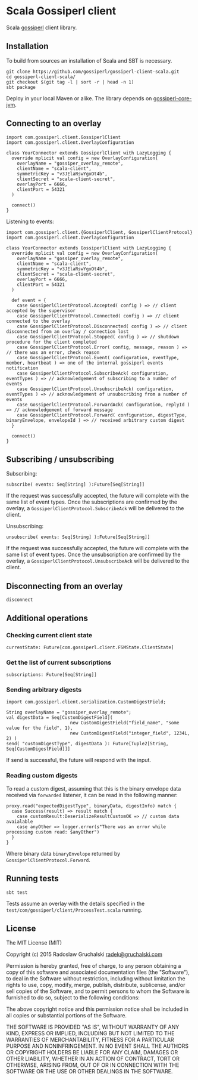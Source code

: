 # Scala Gossiperl client

Scala [gossiperl](http://gossiperl.com) client library.

## Installation

To build from sources an installation of Scala and SBT is necessary.

    git clone https://github.com/gossiperl/gossiperl-client-scala.git
    cd gossiperl-client-scala/
    git checkout $(git tag -l | sort -r | head -n 1)
    sbt package

Deploy in your local Maven or alike. The library depends on [gossiperl-core-jvm](https://github.com/gossiperl/gossiperl-core-jvm).

## Connecting to an overlay

    import com.gossiperl.client.GossiperlClient
    import com.gossiperl.client.OverlayConfiguration

    class YourConnector extends GossiperlClient with LazyLogging {
      override mplicit val config = new OverlayConfiguration(
        overlayName = "gossiper_overlay_remote",
        clientName = "scala-client",
        symmetricKey = "v3JElaRswYgxOt4b",
        clientSecret = "scala-client-secret",
        overlayPort = 6666,
        clientPort = 54321
      )
      
      connect()
    }

Listening to events:
    
    import com.gossiperl.client.{GossiperlClient, GossiperlClientProtocol}
    import com.gossiperl.client.OverlayConfiguration
    
    class YourConnector extends GossiperlClient with LazyLogging {
      override mplicit val config = new OverlayConfiguration(
        overlayName = "gossiper_overlay_remote",
        clientName = "scala-client",
        symmetricKey = "v3JElaRswYgxOt4b",
        clientSecret = "scala-client-secret",
        overlayPort = 6666,
        clientPort = 54321
      )
      
      def event = {
        case GossiperlClientProtocol.Accepted( config ) => // client accepted by the supervisor
        case GossiperlClientProtocol.Connected( config ) => // client connected to the overlay
        case GossiperlClientProtocol.Disconnected( config ) => // client disconnected from an overlay / connection lost
        case GossiperlClientProtocol.Stopped( config ) => // shutdown procedure for the client completed
        case GossiperlClientProtocol.Error( config, message, reason ) => // there was an error, check reason
        case GossiperlClientProtocol.Event( configuration, eventType, member, heartbeat ) => one of the internal gossiperl events notification
        case GossiperlClientProtocol.SubscribeAck( configuration, eventTypes ) => // acknowledgement of subscribing to a number of events
        case GossiperlClientProtocol.UnsubscribeAck( configuration, eventTypes ) => // acknowledgement of unsubscribing from a number of events
        case GossiperlClientProtocol.ForwardAck( configuration, replyId ) => // acknowledgement of forward message
        case GossiperlClientProtocol.Forward( configuration, digestType, binaryEnvelope, envelopeId ) => // received arbitrary custom digest
      }
      
      connect()
    }

## Subscribing / unsubscribing

Subscribing:

    subscribe( events: Seq[String] ):Future[Seq[String]]
    
If the request was successfully accepted, the future will complete with the same list of event types. Once the subscriptions are confirmed by the overlay, a `GossiperlClientProtocol.SubscribeAck` will be delivered to the client.

Unsubscribing:

    unsubscribe( events: Seq[String] ):Future[Seq[String]]

If the request was successfully accepted, the future will complete with the same list of event types. Once the unsubscription are confirmed by the overlay, a `GossiperlClientProtocol.UnsubscribeAck` will be delivered to the client.

## Disconnecting from an overlay

    disconnect

## Additional operations

### Checking current client state

    currentState: Future[com.gossiperl.client.FSMState.ClientState]

### Get the list of current subscriptions

    subscriptions: Future[Seq[String]]

### Sending arbitrary digests

    import com.gossiperl.client.serialization.CustomDigestField;
    
    String overlayName = "gossiper_overlay_remote";
    val digestData = Seq[CustomDigestField](
                            new CustomDigestField("field_name", "some value for the field", 1),
                            new CustomDigestField("integer_field", 1234L, 2) )
    send( "customDigestType", digestData ): Future[Tuple2[String, Seq[CustomDigestField]]]

If send is successful, the future will respond with the input.

### Reading custom digests

To read a custom digest, assuming that this is the binary envelope data received via `forwarded` listener, it can be read in the following manner:

    proxy.read("expectedDigestType", binaryData, digestInfo) match {
      case Success(result) => result match {
        case customResult:DeserializeResultCustomOK => // custom data avaialable
        case anyOther => logger.error(s"There was an error while processing custom read: $anyOther")
      } 
    }

Where binary data `binaryEnvelope` returned by `GossiperlClientProtocol.Forward`.

## Running tests

    sbt test

Tests assume an overlay with the details specified in the `test/com/gossiperl/client/ProcessTest.scala` running.

## License

The MIT License (MIT)

Copyright (c) 2015 Radoslaw Gruchalski <radek@gruchalski.com>

Permission is hereby granted, free of charge, to any person obtaining a copy
of this software and associated documentation files (the "Software"), to deal
in the Software without restriction, including without limitation the rights
to use, copy, modify, merge, publish, distribute, sublicense, and/or sell
copies of the Software, and to permit persons to whom the Software is
furnished to do so, subject to the following conditions:

The above copyright notice and this permission notice shall be included in
all copies or substantial portions of the Software.

THE SOFTWARE IS PROVIDED "AS IS", WITHOUT WARRANTY OF ANY KIND, EXPRESS OR
IMPLIED, INCLUDING BUT NOT LIMITED TO THE WARRANTIES OF MERCHANTABILITY,
FITNESS FOR A PARTICULAR PURPOSE AND NONINFRINGEMENT. IN NO EVENT SHALL THE
AUTHORS OR COPYRIGHT HOLDERS BE LIABLE FOR ANY CLAIM, DAMAGES OR OTHER
LIABILITY, WHETHER IN AN ACTION OF CONTRACT, TORT OR OTHERWISE, ARISING FROM,
OUT OF OR IN CONNECTION WITH THE SOFTWARE OR THE USE OR OTHER DEALINGS IN
THE SOFTWARE.

